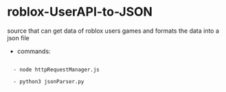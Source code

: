 # roblox-UserAPI-to-JSON
source that can get data of roblox users games and formats the data into a json file
- commands:
<code>
  - node httpRequestManager.js
</code>
<code>
  - python3 jsonParser.py
</code>
